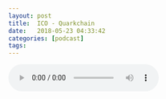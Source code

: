 ```yaml
---
layout: post
title:  ICO - Quarkchain
date:   2018-05-23 04:33:42
categories: [podcast]
tags:
---
```

<audio src='http://feeds.soundcloud.com/stream/447903345-la-bulle-crypto-ico-quarkchain.mp3' auto-play='false' controls='true' />

Des questions à propos de l’épisode ? On a dit une bêtise ? Envie de partager et d’échanger ?
Rejoins nous sur notre Discord (discord.gg/TY2S8) communauté Telegram (t.me/joinchat/BPCby0LDFPYTUhYNDlILVg) ou par Twitter @labullecrypto.

Envie d'en apprendre plus ?
 https://steemit.com/quarkchain/@coco357i/quarkchain-conditions-de-vente
https://steemit.com/quarkchain/@coco357i/quarkchain-rapport-des-progres-hebdomadaire-du-projet-1er-mai-7mai
https://steemit.com/blockchain/@damt/quarkchain-un-projet-aux-grandes-ambitions
https://www.lebigdata.fr/sharding-definition-avantage


Soutenez le podcast:
BTC: 1F8mSBpdVSYbW7S5w5zaFRtPkJGAjneFVN
LTC: LgKsmiwozmhH4XixzP9iUzHR3DBGtCuo7F
ETH (et autres tokens): 0xe390d66441D0144fd54bd82Bff96B94E7620196f

Newsletter: Ta dose crypto
medium.com/r/?url=http%3A%2F%2Feepurl.com%2FdkBqXv

PATREON patreon.com/labullecrypto
Youtube goo.gl/X4q3gt
Twitter twitter.com/labullecrypto 
RSS feeds.feedburner.com/labullecrypto
Telegram t.me/joinchat/BPCby0LDFPYTUhYNDlILVg
Soundcloud @la-bulle-crypto
iTunes itunes.apple.com/fr/podcast/la-bulle/id1281121446
Discord discord.gg/mgvXb8m

La Bulle Crypto est un podcast purement information à propos de l’univers des crypto b monnaies. Toutes les information fournies durant cette épisode NE SONT PAS À PRENDRE COMME DES CONSEIL D’INVESTISSEMENT. La Bulle Crypto ne fournit pas de conseils d'investissement.
